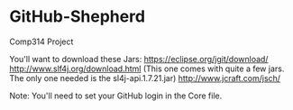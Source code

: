 # GitHub-Shepherd
Comp314 Project

You'll want to download these Jars:
https://eclipse.org/jgit/download/
http://www.slf4j.org/download.html    (This one comes with quite a few jars. The only one needed is the sl4j-api.1.7.21.jar)
http://www.jcraft.com/jsch/

Note: You'll need to set your GitHub login in the Core file.
